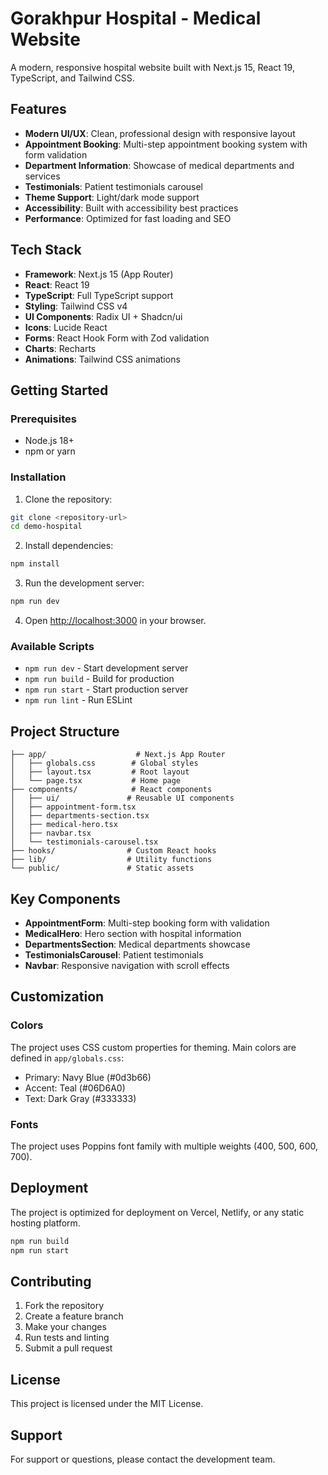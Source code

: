 # Gorakhpur Hospital - Medical Website

A modern, responsive hospital website built with Next.js 15, React 19, TypeScript, and Tailwind CSS.

## Features

- **Modern UI/UX**: Clean, professional design with responsive layout
- **Appointment Booking**: Multi-step appointment booking system with form validation
- **Department Information**: Showcase of medical departments and services
- **Testimonials**: Patient testimonials carousel
- **Theme Support**: Light/dark mode support
- **Accessibility**: Built with accessibility best practices
- **Performance**: Optimized for fast loading and SEO

## Tech Stack

- **Framework**: Next.js 15 (App Router)
- **React**: React 19
- **TypeScript**: Full TypeScript support
- **Styling**: Tailwind CSS v4
- **UI Components**: Radix UI + Shadcn/ui
- **Icons**: Lucide React
- **Forms**: React Hook Form with Zod validation
- **Charts**: Recharts
- **Animations**: Tailwind CSS animations

## Getting Started

### Prerequisites

- Node.js 18+
- npm or yarn

### Installation

1. Clone the repository:
```bash
git clone <repository-url>
cd demo-hospital
```

2. Install dependencies:
```bash
npm install
```

3. Run the development server:
```bash
npm run dev
```

4. Open [http://localhost:3000](http://localhost:3000) in your browser.

### Available Scripts

- `npm run dev` - Start development server
- `npm run build` - Build for production
- `npm run start` - Start production server
- `npm run lint` - Run ESLint

## Project Structure

```
├── app/                    # Next.js App Router
│   ├── globals.css        # Global styles
│   ├── layout.tsx         # Root layout
│   └── page.tsx           # Home page
├── components/            # React components
│   ├── ui/               # Reusable UI components
│   ├── appointment-form.tsx
│   ├── departments-section.tsx
│   ├── medical-hero.tsx
│   ├── navbar.tsx
│   └── testimonials-carousel.tsx
├── hooks/                # Custom React hooks
├── lib/                  # Utility functions
└── public/               # Static assets
```

## Key Components

- **AppointmentForm**: Multi-step booking form with validation
- **MedicalHero**: Hero section with hospital information
- **DepartmentsSection**: Medical departments showcase
- **TestimonialsCarousel**: Patient testimonials
- **Navbar**: Responsive navigation with scroll effects

## Customization

### Colors
The project uses CSS custom properties for theming. Main colors are defined in `app/globals.css`:

- Primary: Navy Blue (#0d3b66)
- Accent: Teal (#06D6A0)
- Text: Dark Gray (#333333)

### Fonts
The project uses Poppins font family with multiple weights (400, 500, 600, 700).

## Deployment

The project is optimized for deployment on Vercel, Netlify, or any static hosting platform.

```bash
npm run build
npm run start
```

## Contributing

1. Fork the repository
2. Create a feature branch
3. Make your changes
4. Run tests and linting
5. Submit a pull request

## License

This project is licensed under the MIT License.

## Support

For support or questions, please contact the development team.

